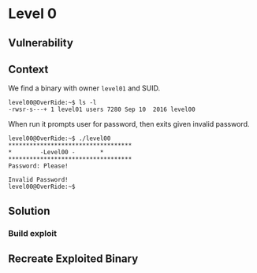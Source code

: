 # Level 0

## Vulnerability



## Context

We find a binary with owner ```level01``` and SUID.
```
level00@OverRide:~$ ls -l
-rwsr-s---+ 1 level01 users 7280 Sep 10  2016 level00
```

When run it prompts user for password, then exits given invalid password.
```
level00@OverRide:~$ ./level00
***********************************
* 	     -Level00 -		  *
***********************************
Password: Please!

Invalid Password!
level00@OverRide:~$
```

## Solution



### Build exploit



## Recreate Exploited Binary


